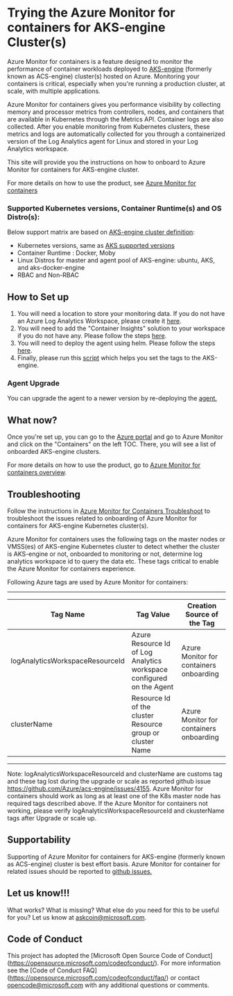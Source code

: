# Trying the Azure Monitor for containers for AKS-engine Cluster(s)

Azure Monitor for containers is a feature designed to monitor the performance of container workloads deployed to [AKS-engine](https://github.com/Azure/aks-engine) (formerly known as ACS-engine) cluster(s) hosted on Azure. Monitoring your containers is critical, especially when you're running a production cluster, at scale, with multiple applications.

Azure Monitor for containers gives you performance visibility by collecting memory and processor metrics from controllers, nodes, and containers that are available in Kubernetes through the Metrics API. Container logs are also collected. After you enable monitoring from Kubernetes clusters, these metrics and logs are automatically collected for you through a containerized version of the Log Analytics agent for Linux and stored in your Log Analytics workspace.

This site will provide you the instructions on how to onboard to Azure Monitor for containers for AKS-engine cluster. 

For more details on how to use the product, see [Azure Monitor for containers](https://docs.microsoft.com/en-us/azure/azure-monitor/insights/container-insights-analyze)

### Supported Kubernetes versions, Container Runtime(s) and OS Distro(s):
Below support matrix are based on [AKS-engine cluster definition](https://github.com/Azure/acs-engine/blob/master/docs/clusterdefinition.md): 
- Kubernetes versions, same as [AKS supported versions](https://docs.microsoft.com/en-us/azure/aks/supported-kubernetes-versions)
- Container Runtime : Docker, Moby
- Linux Distros for master and agent pool of AKS-engine: ubuntu, AKS, and aks-docker-engine
- RBAC and Non-RBAC

## How to Set up
1. You will need a location to store your monitoring data. If you do not have an Azure Log Analytics Workspace, please create it [here](https://docs.microsoft.com/en-us/azure/log-analytics/log-analytics-quick-create-workspace).
2. You will need to add the "Container Insights" solution to your workspace if you do not have any. Please follow the steps [here](https://github.com/Microsoft/OMS-docker/blob/ci_feature_prod/docs/solution-onboarding.md).
3. You will need to deploy the agent using helm. Please follow the steps [here](https://github.com/helm/charts/tree/master/incubator/azuremonitor-containers).
4. Finally, please run this [script](https://github.com/Microsoft/OMS-docker/blob/ci_feature/docs/attach-monitoring-tags.md) which helps you set the tags to the AKS-engine. 

### Agent Upgrade
You can upgrade the agent to a newer version by re-deploying the [agent.](https://github.com/helm/charts/tree/master/incubator/azuremonitor-containers) 

## What now?
Once you're set up, you can go to the [Azure portal](https://portal.azure.com) and go to Azure Monitor and click on the "Containers" on the left TOC. There, you will see a list of onboarded AKS-engine clusters. 

For more details on how to use the product, go to [Azure Monitor for containers overview](https://docs.microsoft.com/en-us/azure/azure-monitor/insights/container-insights-overview).

## Troubleshooting
Follow the instructions in [Azure Monitor for Containers Troubleshoot](https://github.com/Microsoft/OMS-docker/tree/aks-engine/Troubleshoot) to troubleshoot the issues related to onboarding of Azure Monitor for containers for AKS-engine Kubernetes cluster(s).

Azure Monitor for containers uses the following tags on the master nodes or VMSS(es) of AKS-engine Kubernetes cluster to detect whether the cluster is AKS-engine or not, onboarded to monitoring or not, determine log analytics workspace id to query the data etc. These tags critical to enable the Azure Monitor for containers experience. 

Following Azure tags are used by Azure Monitor for containers:

-------------------------------------------------------------------------------------------------------------------------------------------------------
| Tag Name                        | Tag Value                                                              | Creation Source of the Tag                |
| ----------------------------    | -------------------------------------------------------                | ------------------------------------      | 
| logAnalyticsWorkspaceResourceId | Azure Resource Id of Log Analytics workspace configured on the Agent   | Azure Monitor for containers onboarding   |
| clusterName                     | Resource Id of the cluster Resource group or cluster Name              | Azure Monitor for containers onboarding   |
-------------------------------------------------------------------------------------------------------------------------------------------------------


Note: logAnalyticsWorkspaceResourceId  and clusterName are customs tag and these tag lost during the upgrade or scale as reported github issue https://github.com/Azure/acs-engine/issues/4155. 
Azure Monitor for containers should work as long as at least one of the K8s master node has required tags described above. 
If the Azure Monitor for containers not working, please verify   logAnalyticsWorkspaceResourceId and ckusterName tags after Upgrade or scale up.

## Supportability
Supporting of Azure Monitor for containers for AKS-engine (formerly known as ACS-engine) cluster is best effort basis.
Azure Monitor for container for related issues should be reported to [github issues.](https://github.com/Microsoft/OMS-docker/issues) 

## Let us know!!!
What works? What is missing? What else do you need for this to be useful for you? Let us know at askcoin@microsoft.com.

## Code of Conduct

This project has adopted the [Microsoft Open Source Code of Conduct]
(https://opensource.microsoft.com/codeofconduct/).  For more
information see the [Code of Conduct FAQ]
(https://opensource.microsoft.com/codeofconduct/faq/) or contact
[opencode@microsoft.com](mailto:opencode@microsoft.com) with any
additional questions or comments.
